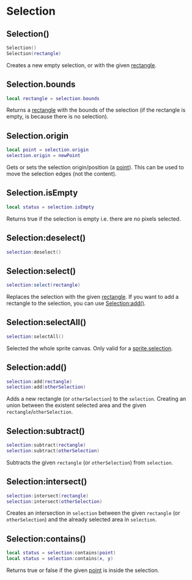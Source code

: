 # Selection

## Selection()

```lua
Selection()
Selection(rectangle)
```

Creates a new empty selection, or with the given [rectangle](rectangle.md#rectangle).

## Selection.bounds

```lua
local rectangle = selection.bounds
```

Returns a [rectangle](rectangle.md#rectangle) with the bounds of the selection
(if the rectangle is empty, is because there is no selection).

## Selection.origin

```lua
local point = selection.origin
selection.origin = newPoint
```

Gets or sets the selection origin/position (a [point](point.md#point)).
This can be used to move the selection edges (not the content).

## Selection.isEmpty

```lua
local status = selection.isEmpty
```

Returns true if the selection is empty i.e. there are no pixels
selected.

## Selection:deselect()

```lua
selection:deselect()
```

## Selection:select()

```lua
selection:select(rectangle)
```

Replaces the selection with the given [rectangle](rectangle.md#rectangle).
If you want to add a rectangle to the selection, you can use [Selection:add()](selection.md#selectionadd).

## Selection:selectAll()

```lua
selection:selectAll()
```

Selected the whole sprite canvas. Only valid for a
[sprite.selection](sprite.md#spriteselection).

## Selection:add()

```lua
selection:add(rectangle)
selection:add(otherSelection)
```

Adds a new rectangle (or `otherSelection`) to the
`selection`. Creating an union between the existent selected area and
the given `rectangle`/`otherSelection`.

## Selection:subtract()

```lua
selection:subtract(rectangle)
selection:subtract(otherSelection)
```

Subtracts the given `rectangle` (or `otherSelection`) from `selection`.

## Selection:intersect()

```lua
selection:intersect(rectangle)
selection:intersect(otherSelection)
```

Creates an intersection in `selection` between the given `rectangle`
(or `otherSelection`) and the already selected area in `selection`.

## Selection:contains()

```lua
local status = selection:contains(point)
local status = selection:contains(x, y)
```

Returns true or false if the given [point](point.md#point) is inside the
selection.
